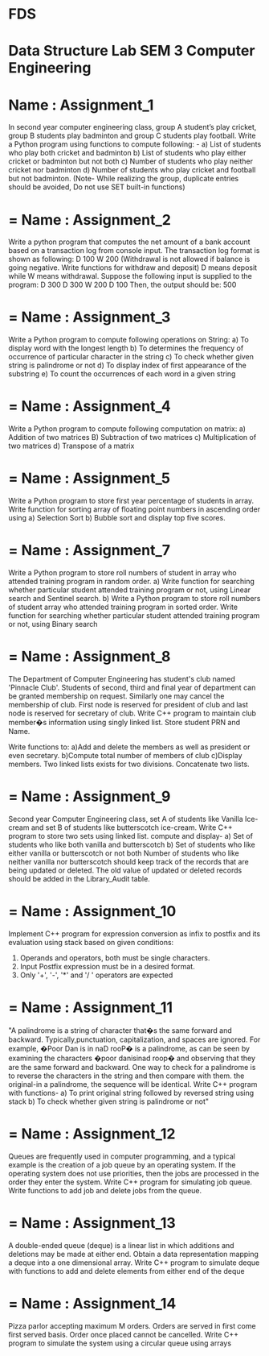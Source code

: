 # FDS
Data Structure Lab SEM 3 Computer Engineering
=
Name        : Assignment_1
=
In second year computer engineering class, group A student’s play cricket, 
group B students play badminton and group C students 
play football.
Write a Python program using functions to compute following: -
a) List of students who play both cricket and badminton
b) List of students who play either cricket or badminton but not both
c) Number of students who play neither cricket nor badminton
d) Number of students who play cricket and football but not badminton.
(Note- While realizing the group, duplicate entries should be avoided, 
Do not use SET built-in functions)

=
Name        : Assignment_2
=
Write a python program that computes the net amount of a bank account based on a transaction log from console input. 
The transaction log format is shown as following: 
D 100 W 200 (Withdrawal is not allowed if balance is going negative. Write functions for withdraw and deposit) D means deposit 
while W means withdrawal.
Suppose the following input is supplied to the program: 
D 300 
D 300
W 200 
D 100 
Then, the output should be: 500

=
Name        : Assignment_3
=
Write a Python program to compute following operations on String:
a) To display word with the longest length
b) To determines the frequency of occurrence of particular character in the string
c) To check whether given string is palindrome or not
d) To display index of first appearance of the substring
e) To count the occurrences of each word in a given string


=
Name        : Assignment_4
=
Write a Python program to compute following computation on matrix: 
a) Addition of two matrices 
B) Subtraction of two matrices 
c) Multiplication of two matrices 
d) Transpose of a matrix


=
Name        : Assignment_5
=
Write a Python program to store first year percentage of students in array. 
Write
function for sorting array of floating point numbers in ascending order using
a) Selection Sort
b) Bubble sort and display top five scores.

=
Name        : Assignment_7
=
Write a Python program to store roll numbers of student in array who attended
training program in random order. 
a) Write function for searching whether particular
student attended training program or not, using Linear search and Sentinel search.
b) Write a Python program to store roll numbers of student array who attended training
program in sorted order. Write function for searching whether particular student
attended training program or not, using Binary search


=
Name        : Assignment_8
=
The Department of Computer Engineering has student's club named 'Pinnacle Club'. 
Students of second, third and final year of department can be granted membership on request. 
Similarly one may cancel the membership of club.
First node is reserved for president of club and last node is reserved for secretary of club. 
Write C++ program to maintain club member�s information using singly linked list.
Store student PRN and Name. 

Write functions to:
a)Add and delete the members as well as president or even secretary.
b)Compute total number of members of club
c)Display members.
Two linked lists exists for two divisions. Concatenate two lists.


=
Name        : Assignment_9
=
Second year Computer Engineering class, set A of students like Vanilla Ice-cream and set B of students like butterscotch ice-cream.
Write C++ program to store two sets using linked list. compute and display-
a)	Set of students who like both vanilla and butterscotch
b)  Set of students who like either vanilla or butterscotch or not both
Number of students who like neither vanilla nor butterscotch should keep track of the records that are being updated or deleted. 
The old value of updated or deleted records should be added in the Library_Audit table.


=
Name        : Assignment_10
=
Implement C++ program for expression conversion as infix to postfix and its evaluation using 
stack based on given conditions:
1.  Operands and operators, both must be single characters.
2.  Input Postfix expression must be in a desired format.
3.  Only '+', '-', '*' and '/ ' operators are expected


=
Name        : Assignment_11
=
"A palindrome is a string of character that�s the same forward and backward. Typically,punctuation, capitalization, and spaces are ignored. 
For example, �Poor Dan is in naD rooP� is a palindrome, as can be seen by examining the characters �poor danisinad roop� and observing that 
they are the same forward and backward. One way to check for a palindrome is to reverse the characters in the string and
then compare with them.
the original-in a palindrome, the sequence will be identical. 
Write C++ program with functions-
a) To print original string followed by reversed string using stack 
b) To check whether given string is palindrome or not"


=
Name        : Assignment_12
=
Queues are frequently used in computer programming, and a typical example is the creation of a job queue by an 
operating system. 
If the operating system does not use priorities, then the jobs are processed in the order they enter the system. 
Write C++ program for simulating job queue. Write functions to add job and delete jobs from the queue.

=
Name        : Assignment_13
=
A double-ended queue (deque) is a linear list in which additions and deletions may be made at either end. 
Obtain a data representation mapping a deque into a one dimensional array.
Write C++ program to simulate deque with functions to add and delete elements from either end of the deque

=
Name        : Assignment_14
=
Pizza parlor accepting maximum M orders. Orders are served in first come first served basis. 
Order once placed cannot be cancelled.
Write C++ program to simulate the system using a circular queue using arrays

